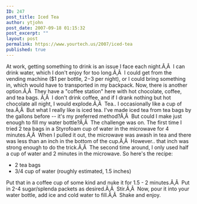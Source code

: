 ```yaml
---
ID: 247
post_title: Iced Tea
author: ytjohn
post_date: 2007-09-18 01:15:32
post_excerpt: ""
layout: post
permalink: https://www.yourtech.us/2007/iced-tea
published: true
---
```

At work, getting something to drink is an issue I face each night.Ã‚Â  I can drink water, which I don't enjoy for too long.Ã‚Â  I could get from the vending machine ($1 per bottle, $2-$3 per night), or I could bring something in, which would have to transported in my backpack.
Now, there is another option.Ã‚Â  They have a "coffee station" here with hot chocolate, coffee, and tea bags. Ã‚Â  I don't drink coffee, and if I drank nothing but hot chocolate all night, I would explode.Ã‚Â  Tea.. I occasionally like a cup of tea.Ã‚Â  But what I really like is iced tea.
I've made iced tea from tea bags by the gallons before -- it's my preferred method?Ã‚Â  But could I make just enough to fill my water bottle?Ã‚Â  The challenge was on.
The first time I tried 2 tea bags in a Styrofoam cup of water in the microwave for 4 minutes.Ã‚Â  When I pulled it out, the microwave was awash in tea and there was less than an inch in the bottom of the cup.Ã‚Â  However.. that inch was strong enough to do the trick.Ã‚Â  The second time around, I only used half a cup of water and 2 minutes in the microwave.
So here's the recipe:

<ul>
<li>2 tea bags</li>
<li>3/4 cup of water (roughly estimated, 1.5 inches)</li>
</ul>

Put that in a coffee cup of some kind and nuke it for 1.5 - 2 minutes.Ã‚Â  Put in 2-4 sugar/splenda packets as desired.Ã‚Â  Stir.Ã‚Â  Now, pour it into your water bottle, add ice and cold water to fill.Ã‚Â  Shake and enjoy.